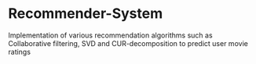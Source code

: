 # Recommender-System
Implementation of various recommendation algorithms such as Collaborative filtering, SVD and CUR-decomposition to predict user movie ratings
